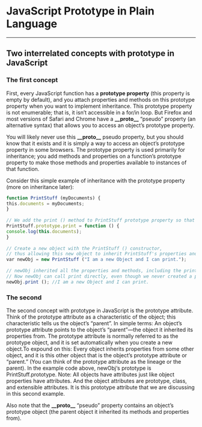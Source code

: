 # JavaScript Prototype in Plain Language
--------------------------------------
## Two interrelated concepts with prototype in JavaScript

### The first concept
First, every JavaScript function has a **prototype property** (this property is empty by default), and you attach properties and methods on this prototype property when you want to implement inheritance. 
This prototype property is not enumerable; that is, it isn’t accessible in a for/in loop. 
But Firefox and most versions of Safari and Chrome have a **\_\_proto\_\_** “pseudo” property (an alternative syntax) that allows you to access an object’s prototype property. 

You will likely never use this **\_\_proto\_\_** pseudo property, 
but you should know that it exists and it is simply a way to access an object’s prototype property in some browsers.
The prototype property is used primarily for inheritance; you add methods and properties on a function’s prototype property to make those methods and properties available to instances of that function.

Consider this simple example of inheritance with the prototype property (more on inheritance later):
```javascript
function PrintStuff (myDocuments) {
​this.documents = myDocuments;
}
​
​// We add the print () method to PrintStuff prototype property so that other instances (objects) can inherit it:​
PrintStuff.prototype.print = function () {
console.log(this.documents);
}
​
​// Create a new object with the PrintStuff () constructor, 
// thus allowing this new object to inherit PrintStuff's properties and methods.​
​var newObj = new PrintStuff ("I am a new Object and I can print.");
​
​// newObj inherited all the properties and methods, including the print method, from the PrintStuff function. 
// Now newObj can call print directly, even though we never created a print () method on it.​
newObj.print (); //I am a new Object and I can print.
```
### The second
The second concept with prototype in JavaScript is the prototype attribute. Think of the prototype attribute as a characteristic of the object; this characteristic tells us the object’s “parent”. In simple terms: An object’s prototype attribute points to the object’s “parent”—the object it inherited its properties from. The prototype attribute is normally referred to as the prototype object, and it is set automatically when you create a new object.To expound on this: Every object inherits properties from some other object, and it is this other object that is the object’s prototype attribute or “parent.” (You can think of the prototype attribute as the lineage or the parent). In the example code above, newObj‘s prototype is PrintStuff.prototype.
Note: All objects have attributes just like object properties have attributes. And the object attributes are prototype, class, and extensible attributes. It is this prototype attribute that we are discussing in this second example.

Also note that the **\_\_proto\_\_** “pseudo” property contains an object’s prototype object (the parent object it inherited its methods and properties from).


